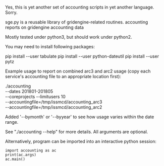 Yes, this is yet another set of accounting scripts in yet another
language. Sorry.

sge.py is a reusable library of gridengine-related routines.  accounting
reports on gridengine accounting data

Mostly tested under python3, but should work under python2.

You may need to install following packages:

   pip install --user tabulate
   pip install --user python-dateutil
   pip install --user pytz

Example usage to report on combined arc3 and arc2 usage (copy each
service's accounting file to an appropriate location first):

   ./accounting \
      --dates 201801-201805 \
      --coreprojects --limitusers 10 \
      --accountingfile=/tmp/issmcd/accounting_arc3 \
      --accountingfile=/tmp/issmcd/accounting_arc2

Added '--bymonth' or '--byyear' to see how usage varies within the date
range.

See "./accounting --help" for more details. All arguments are optional.

Alternatively, program can be imported into an interactive python session:

    import accounting as ac
    print(ac.args)
    ac.main()
